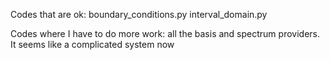 Codes that are ok:
boundary_conditions.py
interval_domain.py

Codes where I have to do more work:
all the basis and spectrum providers. It seems like a complicated system now
